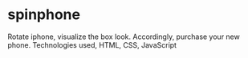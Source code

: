 # spinphone
Rotate iphone, visualize the box look. Accordingly, purchase your new phone. Technologies used, HTML, CSS, JavaScript 

